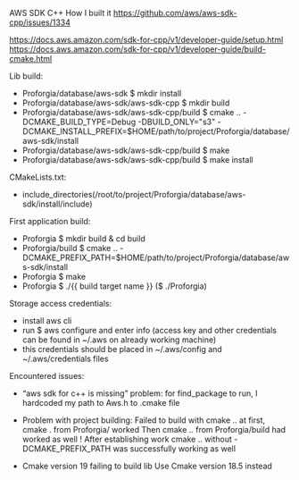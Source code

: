 AWS SDK C++
How I built it
https://github.com/aws/aws-sdk-cpp/issues/1334

https://docs.aws.amazon.com/sdk-for-cpp/v1/developer-guide/setup.html
https://docs.aws.amazon.com/sdk-for-cpp/v1/developer-guide/build-cmake.html

Lib build:
- Proforgia/database/aws-sdk $ mkdir install
- Proforgia/database/aws-sdk/aws-sdk-cpp $ mkdir build
- Proforgia/database/aws-sdk/aws-sdk-cpp/build $ cmake .. -DCMAKE_BUILD_TYPE=Debug -DBUILD_ONLY="s3"  -DCMAKE_INSTALL_PREFIX=$HOME/path/to/project/Proforgia/database/aws-sdk/install
- Proforgia/database/aws-sdk/aws-sdk-cpp/build $ make
- Proforgia/database/aws-sdk/aws-sdk-cpp/build $ make install

CMakeLists.txt:
- include_directories(/root/to/project/Proforgia/database/aws-sdk/install/include)

First application build:
- Proforgia $ mkdir build & cd build
- Proforgia/build $  cmake .. -DCMAKE_PREFIX_PATH=$HOME/path/to/project/Proforgia/database/aws-sdk/install
- Proforgia $  make
- Proforgia $  ./{{ build target name }}  ($ ./Proforgia)

Storage access credentials:
- install aws cli
- run $ aws configure and enter info (access key and other credentials can be found in ~/.aws on already working machine)
- this credentials should be placed in ~/.aws/config and ~/.aws/credentials files



Encountered issues:
- “aws sdk for c++ is missing” problem:
for find_package to run, I hardcoded my path to Aws.h to .cmake file

- Problem with project building:
Failed to build with cmake .. at first, 
cmake . from Proforgia/ worked
Then cmake .. from Proforgia/build had worked as well
! After establishing work cmake .. without -DCMAKE_PREFIX_PATH was successfully working as well

- Cmake version 19 failing to build lib
Use Cmake version 18.5 instead